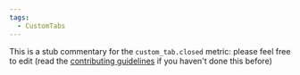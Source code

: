 ```yaml
---
tags:
  - CustomTabs
---
```


This is a stub commentary for the `custom_tab.closed` metric: please feel free to edit (read the
[contributing guidelines](https://github.com/mozilla/glean-annotations/blob/main/CONTRIBUTING.md)
if you haven't done this before)
